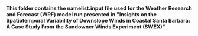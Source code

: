 #### This folder contains the namelist.input file used for the Weather Research and Forecast (WRF) model run presented in "Insights on the Spatiotemporal Variability of Downslope Winds in Coastal Santa Barbara: A Case Study From the Sundowner Winds Experiment (SWEX)"
